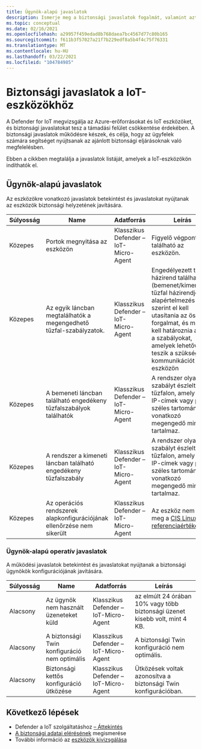 ```yaml
---
title: Ügynök-alapú javaslatok
description: Ismerje meg a biztonsági javaslatok fogalmát, valamint azt, hogyan használják a Defender for IoT-eszközöket.
ms.topic: conceptual
ms.date: 02/16/2021
ms.openlocfilehash: a29957f459edad8b768daea7bc4567d77c80b165
ms.sourcegitcommit: f611b3f57027a21f7b229edf8a5b4f4c75f76331
ms.translationtype: MT
ms.contentlocale: hu-HU
ms.lasthandoff: 03/22/2021
ms.locfileid: "104784985"
---
```

# <a name="security-recommendations-for-iot-devices"></a>Biztonsági javaslatok a IoT-eszközökhöz

A Defender for IoT megvizsgálja az Azure-erőforrásokat és IoT eszközöket, és biztonsági javaslatokat tesz a támadási felület csökkentése érdekében.
A biztonsági javaslatok működésre készek, és célja, hogy az ügyfelek számára segítséget nyújtsanak az ajánlott biztonsági eljárásoknak való megfelelésben.

Ebben a cikkben megtalálja a javaslatok listáját, amelyek a IoT-eszközökön indíthatók el.

## <a name="agent-based-recommendations"></a>Ügynök-alapú javaslatok

Az eszközökre vonatkozó javaslatok betekintést és javaslatokat nyújtanak az eszközök biztonsági helyzetének javítására.

| Súlyosság | Name | Adatforrás | Leírás |
|--|--|--|--|
| Közepes | Portok megnyitása az eszközön | Klasszikus Defender – IoT-Micro-Agent| Figyelő végpont található az eszközön. |
| Közepes | Az egyik láncban megtalálhatók a megengedhető tűzfal-szabályzatok. | Klasszikus Defender – IoT-Micro-Agent| Engedélyezett tűzfal-házirend található (bemenet/kimenet). A tűzfal házirendjének alapértelmezés szerint el kell utasítania az összes forgalmat, és meg kell határoznia azokat a szabályokat, amelyek lehetővé teszik a szükséges kommunikációt az eszközön |
| Közepes | A bemeneti láncban található engedékeny tűzfalszabályok találhatók | Klasszikus Defender – IoT-Micro-Agent| A rendszer olyan szabályt észlelt a tűzfalon, amely az IP-címek vagy portok széles tartományára vonatkozó megengedő mintát tartalmaz. |
| Közepes | A rendszer a kimeneti láncban található engedékeny tűzfalszabály | Klasszikus Defender – IoT-Micro-Agent| A rendszer olyan szabályt észlelt a tűzfalon, amely az IP-címek vagy portok széles tartományára vonatkozó megengedő mintát tartalmaz. |
| Közepes | Az operációs rendszerek alapkonfigurációjának ellenőrzése nem sikerült | Klasszikus Defender – IoT-Micro-Agent| Az eszköz nem felel meg a [CIS Linux-referenciaértékeknek](https://www.cisecurity.org/cis-benchmarks/). |

### <a name="agent-based-operational-recommendations"></a>Ügynök-alapú operatív javaslatok

A működési javaslatok betekintést és javaslatokat nyújtanak a biztonsági ügynökök konfigurációjának javítására.

| Súlyosság | Name | Adatforrás | Leírás |
|--|--|--|--|
| Alacsony | Az ügynök nem használt üzeneteket küld | Klasszikus Defender – IoT-Micro-Agent | az elmúlt 24 órában 10% vagy több biztonsági üzenet kisebb volt, mint 4 KB. |
| Alacsony | A biztonsági Twin konfiguráció nem optimális | Klasszikus Defender – IoT-Micro-Agent | A biztonsági Twin konfiguráció nem optimális. |
| Alacsony | Biztonsági kettős konfiguráció ütközése | Klasszikus Defender – IoT-Micro-Agent | Ütközések voltak azonosítva a biztonsági Twin konfigurációban. |

## <a name="next-steps"></a>Következő lépések

- Defender a IoT szolgáltatáshoz [– Áttekintés](overview.md)
- [A biztonsági adatai elérésének](how-to-security-data-access.md) megismerése
- További információ az [eszközök kivizsgálása](how-to-investigate-device.md)
